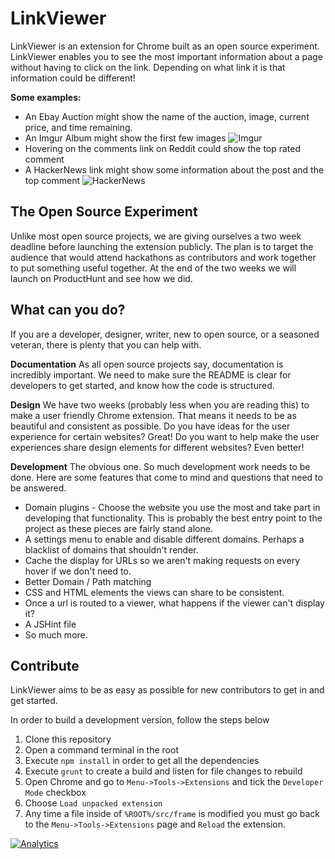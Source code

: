 LinkViewer
==========
LinkViewer is an extension for Chrome built as an open source experiment. LinkViewer enables you to see the most important information about a page without having to click on the link. Depending on what link it is that information could be different!

**Some examples:**
 - An Ebay Auction might show the name of the auction, image, current price, and time remaining.
 - An Imgur Album might show the first few images
 ![Imgur](http://imgur.com/wWhgucW.png)
 - Hovering on the comments link on Reddit could show the top rated comment
 - A HackerNews link might show some information about the post and the top comment
 ![HackerNews](http://imgur.com/IaPv7t9.png)



The Open Source Experiment
-------------
Unlike most open source projects, we are giving ourselves a two week deadline before launching the extension publicly. The plan is to target the audience that would attend hackathons as contributors and work together to put something useful together. At the end of the two weeks we will launch on ProductHunt and see how we did.

What can you do?
-------------
If you are a developer, designer, writer, new to open source, or a seasoned veteran, there is plenty that you can help with.

**Documentation**
As all open source projects say, documentation is incredibly important. We need to make sure the README is clear for developers to get started, and know how the code is structured.

**Design**
We have two weeks (probably less when you are reading this) to make a user friendly Chrome extension. That means it needs to be as beautiful and consistent as possible. Do you have ideas for the user experience for certain websites? Great! Do you want to help make the user experiences share design elements for different websites? Even better!

**Development**
The obvious one. So much development work needs to be done. Here are some features that come to mind and questions that need to be answered.

 - Domain plugins - Choose the website you use the most and take part in developing that functionality. This is probably the best entry point to the project as these pieces are fairly stand alone.
 - A settings menu to enable and disable different domains. Perhaps a blacklist of domains that shouldn't render.
 - Cache the display for URLs so we aren't making requests on every hover if we don't need to.
 - Better Domain / Path matching
 - CSS and HTML elements the views can share to be consistent.
 - Once a url is routed to a viewer, what happens if the viewer can't display it?
 - A JSHint file
 - So much more.

Contribute
-------------
LinkViewer aims to be as easy as possible for new contributors to get in and get started.

In order to build a development version, follow the steps below

 1. Clone this repository
 2. Open a command terminal in the root
 3. Execute `npm install` in order to get all the dependencies
 4. Execute `grunt` to create a build and listen for file changes to rebuild
 6. Open Chrome and go to `Menu->Tools->Extensions` and tick the `Developer Mode` checkbox
 7. Choose `Load unpacked extension`
 8. Any time a file inside of `%ROOT%/src/frame` is modified you must go back to the `Menu->Tools->Extensions` page and `Reload` the extension.


[![Analytics](https://ga-beacon.appspot.com/UA-54732104-2/LinkViewer/README)](https://github.com/TheSavior/LinkViewer)
